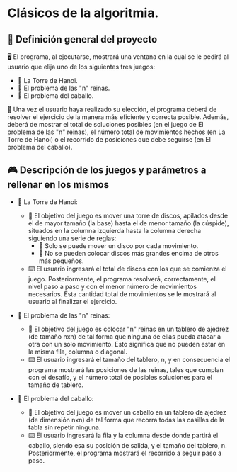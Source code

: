 # Clásicos de la algoritmia.

## 📝 Definición general del proyecto
🖥️ El programa, al ejecutarse, mostrará una ventana en la cual se le pedirá al usuario que elija uno de los siguientes tres juegos:
  - 🏯 La Torre de Hanoi.
  - 👑 El problema de las "n" reinas.
  - 🐴 El problema del caballo.

🎯 Una vez el usuario haya realizado su elección, el programa deberá de resolver el ejercicio de la manera más eficiente y correcta posible. Además, deberá de mostrar el total de soluciones posibles (en el juego de El problema de las "n" reinas), el número total de movimientos hechos (en La Torre de Hanoi) o el recorrido de posiciones que debe seguirse (en El problema del caballo).

## 🎮 Descripción de los juegos y parámetros a rellenar en los mismos
- 🏯 La Torre de Hanoi:
   - 🎯 El objetivo del juego es mover una torre de discos, apilados desde el de mayor tamaño (la base) hasta el de menor tamaño (la cúspide), situados en la columna izquierda hasta la columna derecha siguiendo una serie de reglas:
     - 🔄 Solo se puede mover un disco por cada movimiento.
     - 🚫 No se pueden colocar discos más grandes encima de otros más pequeños.
   - ⌨️ El usuario ingresará el total de discos con los que se comienza el juego. Posteriormente, el programa resolverá, correctamente, el nivel paso a paso y con el menor número de movimientos necesarios. Esta cantidad total de movimientos se le mostrará al usuario al finalizar el ejercicio.

- 👑 El problema de las "n" reinas:
   - 🎯 El objetivo del juego es colocar "n" reinas en un tablero de ajedrez (de tamaño nxn) de tal forma que ninguna de ellas pueda atacar a otra con un solo movimiento. Esto significa que no pueden estar en la misma fila, columna o diagonal.
   - ⌨️ El usuario ingresará el tamaño del tablero, n, y en consecuencia el programa mostrará las posiciones de las reinas, tales que cumplan con el desafío, y el número total de posibles soluciones para el tamaño de tablero.

- 🐴 El problema del caballo:
   - 🎯 El objetivo del juego es mover un caballo en un tablero de ajedrez (de dimensión nxn) de tal forma que recorra todas las casillas de la tabla sin repetir ninguna.
   - ⌨️ El usuario ingresará la fila y la columna desde donde partirá el caballo, siendo esa su posición de salida, y el tamaño del tablero, n. Posteriormente, el programa mostrará el recorrido a seguir paso a paso.

